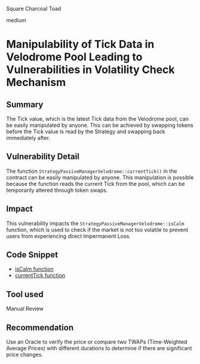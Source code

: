 Square Charcoal Toad

medium

# Manipulability of Tick Data in Velodrome Pool Leading to Vulnerabilities in Volatility Check Mechanism

## Summary

The Tick value, which is the latest Tick data from the Velodrome pool, can be easily manipulated by anyone. This can be achieved by swapping tokens before the Tick value is read by the Strategy and swapping back immediately after.

## Vulnerability Detail

The function `StrategyPassiveManagerVelodrome::currentTick()` in the contract can be easily manipulated by anyone. This manipulation is possible because the function reads the current Tick from the pool, which can be temporarily altered through token swaps.

## Impact

This vulnerability impacts the `StrategyPassiveManagerVelodrome::isCalm` function, which is used to check if the market is not too volatile to prevent users from experiencing direct Impermanent Loss.

## Code Snippet

- [isCalm function](https://github.com/sherlock-audit/2024-05-beefy-cowcentrated-liquidity-manager/blob/42ef5f0eac1bc954e888cf5bfb85cbf24c08ec76/cowcentrated-contracts/contracts/strategies/velodrome/StrategyPassiveManagerVelodrome.sol#L133-L143)
- [currentTick function](https://github.com/sherlock-audit/2024-05-beefy-cowcentrated-liquidity-manager/blob/42ef5f0eac1bc954e888cf5bfb85cbf24c08ec76/cowcentrated-contracts/contracts/strategies/velodrome/StrategyPassiveManagerVelodrome.sol#L600-L602)

## Tool used

Manual Review

## Recommendation

Use an Oracle to verify the price or compare two TWAPs (Time-Weighted Average Prices) with different durations to determine if there are significant price changes.
